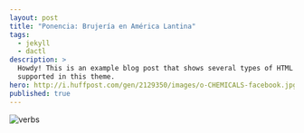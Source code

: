 ```yaml
---
layout: post
title: "Ponencia: Brujería en América Lantina"
tags:
  - jekyll
  - dactl
description: >
  Howdy! This is an example blog post that shows several types of HTML content
  supported in this theme.
hero: http://i.huffpost.com/gen/2129350/images/o-CHEMICALS-facebook.jpg
published: true
---
```




![verbs](https://raw.githubusercontent.com/roicort/DarkMagic/master/NLP/verbs.png)